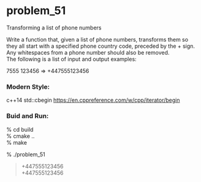 problem_51
===============

Transforming a list of phone numbers

Write a function that, given a list of phone numbers, transforms them so they all start with a specified phone country code, preceded by the + sign.   
Any whitespaces from a phone number should also be removed.   
The following is a list of input and output examples:

7555 123456 => +447555123456


### Modern Style:  
c++14 std::cbegin
https://en.cppreference.com/w/cpp/iterator/begin

### Buid and Run:  
% cd build  
% cmake ..  
% make  

% ./problem_51 
> +447555123456  
> +447555123456  

